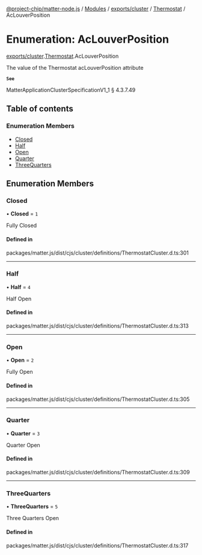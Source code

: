 [@project-chip/matter-node.js](../README.md) / [Modules](../modules.md) / [exports/cluster](../modules/exports_cluster.md) / [Thermostat](../modules/exports_cluster.Thermostat.md) / AcLouverPosition

# Enumeration: AcLouverPosition

[exports/cluster](../modules/exports_cluster.md).[Thermostat](../modules/exports_cluster.Thermostat.md).AcLouverPosition

The value of the Thermostat acLouverPosition attribute

**`See`**

MatterApplicationClusterSpecificationV1_1 § 4.3.7.49

## Table of contents

### Enumeration Members

- [Closed](exports_cluster.Thermostat.AcLouverPosition.md#closed)
- [Half](exports_cluster.Thermostat.AcLouverPosition.md#half)
- [Open](exports_cluster.Thermostat.AcLouverPosition.md#open)
- [Quarter](exports_cluster.Thermostat.AcLouverPosition.md#quarter)
- [ThreeQuarters](exports_cluster.Thermostat.AcLouverPosition.md#threequarters)

## Enumeration Members

### Closed

• **Closed** = ``1``

Fully Closed

#### Defined in

packages/matter.js/dist/cjs/cluster/definitions/ThermostatCluster.d.ts:301

___

### Half

• **Half** = ``4``

Half Open

#### Defined in

packages/matter.js/dist/cjs/cluster/definitions/ThermostatCluster.d.ts:313

___

### Open

• **Open** = ``2``

Fully Open

#### Defined in

packages/matter.js/dist/cjs/cluster/definitions/ThermostatCluster.d.ts:305

___

### Quarter

• **Quarter** = ``3``

Quarter Open

#### Defined in

packages/matter.js/dist/cjs/cluster/definitions/ThermostatCluster.d.ts:309

___

### ThreeQuarters

• **ThreeQuarters** = ``5``

Three Quarters Open

#### Defined in

packages/matter.js/dist/cjs/cluster/definitions/ThermostatCluster.d.ts:317
